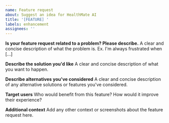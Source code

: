 ```yaml
---
name: Feature request
about: Suggest an idea for HealthMate AI
title: '[FEATURE] '
labels: enhancement
assignees: ''
---
```


**Is your feature request related to a problem? Please describe.**
A clear and concise description of what the problem is. Ex. I'm always frustrated when [...]

**Describe the solution you'd like**
A clear and concise description of what you want to happen.

**Describe alternatives you've considered**
A clear and concise description of any alternative solutions or features you've considered.

**Target users**
Who would benefit from this feature? How would it improve their experience?

**Additional context**
Add any other context or screenshots about the feature request here.
